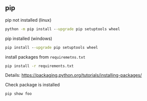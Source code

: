 ## pip
pip not installed (linux)
```cmd
python -m pip install --upgrade pip setuptools wheel
```

pip installed (windows)
```cmd
pip install --upgrade pip setuptools wheel
```

install packages from `requiremetns.txt`
```cmd
pip install -r requirements.txt
```

Details: https://packaging.python.org/tutorials/installing-packages/

Check package is installed
```cmd
pip show foo
```
